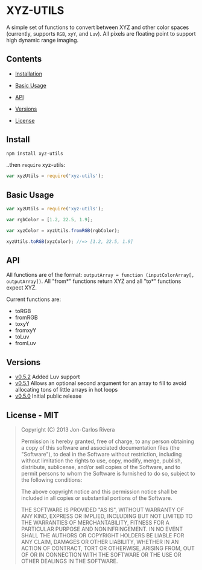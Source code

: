# XYZ-UTILS

A simple set of functions to convert between XYZ and other color spaces (currently, supports `RGB`, `xyY`, and `Luv`). All pixels are floating point to support high dynamic range imaging.

## Contents

* [Installation](#install)

* [Basic Usage](#basic-usage)

* [API](#api)

* [Versions](#versions)

* [License](#license---mit)

## Install

````bash
npm install xyz-utils
````

..then `require` xyz-utils:

````javascript
var xyzUtils = require('xyz-utils');
````

## Basic Usage

```javascript
var xyzUtils = require('xyz-utils');

var rgbColor = [1.2, 22.5, 1.9];

var xyzColor = xyzUtils.fromRGB(rgbColor);

xyzUtils.toRGB(xyzColor); //=> [1.2, 22.5, 1.9]
```

## API

All functions are of the format: `outputArray = function (inputColorArray[, outputArray])`. All "from\*" functions return XYZ and all "to\*" functions expect XYZ.

Current functions are:

* toRGB
* fromRGB
* toxyY
* fromxyY
* toLuv
* fromLuv

## Versions

* [v0.5.2](https://github.com/imbcmdth/xyz-utils/archive/v0.5.2.zip) Added Luv support
* [v0.5.1](https://github.com/imbcmdth/xyz-utils/archive/v0.5.1.zip) Allows an optional second argument for an array to fill to avoid allocating tons of little arrays in hot loops
* [v0.5.0](https://github.com/imbcmdth/xyz-utils/archive/v0.5.0.zip) Initial public release

## License - MIT

> Copyright (C) 2013 Jon-Carlos Rivera
> 
> Permission is hereby granted, free of charge, to any person obtaining a copy of this software and associated documentation files (the "Software"), to deal in the Software without restriction, including without limitation the rights to use, copy, modify, merge, publish, distribute, sublicense, and/or sell copies of the Software, and to permit persons to whom the Software is furnished to do so, subject to the following conditions:
>
> The above copyright notice and this permission notice shall be included in all copies or substantial portions of the Software.
>
> THE SOFTWARE IS PROVIDED "AS IS", WITHOUT WARRANTY OF ANY KIND, EXPRESS OR IMPLIED, INCLUDING BUT NOT LIMITED TO THE WARRANTIES OF MERCHANTABILITY, FITNESS FOR A PARTICULAR PURPOSE AND NONINFRINGEMENT. IN NO EVENT SHALL THE AUTHORS OR COPYRIGHT HOLDERS BE LIABLE FOR ANY CLAIM, DAMAGES OR OTHER LIABILITY, WHETHER IN AN ACTION OF CONTRACT, TORT OR OTHERWISE, ARISING FROM, OUT OF OR IN CONNECTION WITH THE SOFTWARE OR THE USE OR OTHER DEALINGS IN THE SOFTWARE.
